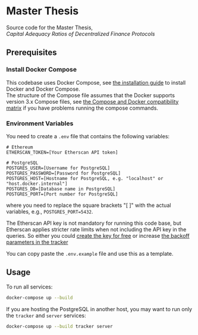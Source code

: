 # Master Thesis

Source code for the Master Thesis,  
*Capital Adequacy Ratios of Decentralized Finance Protocols*

## Prerequisites

### Install Docker Compose

This codebase uses Docker Compose, see [the installation guide](https://docs.docker.com/compose/install/) to install Docker and Docker Compose.  
The structure of the Compose file assumes that the Docker supports version 3.x Compose files, see [the Compose and Docker compatibility matrix](https://docs.docker.com/compose/compose-file/compose-file-v3/) if you have problems running the compose commands.

### Environment Variables

You need to create a `.env` file that contains the following variables:
```.env
# Ethereum
ETHERSCAN_TOKEN=[Your Etherscan API token]

# PostgreSQL
POSTGRES_USER=[Username for PostgreSQL]
POSTGRES_PASSWORD=[Password for PostgreSQL]
POSTGRES_HOST=[Hostname for PostgreSQL, e.g. "localhost" or "host.docker.internal"]
POSTGRES_DB=[Database name in PostgreSQL]
POSTGRES_PORT=[Port number for PostgreSQL]
```
where you need to replace the square brackets "[ ]" with the actual variables, e.g., `POSTGRES_PORT=5432`.  

The Etherscan API key is not mandatory for running this code base, but Etherscan applies stricter rate limits when not including the API key in the queries.
So either you could [create the key for free](https://docs.etherscan.io/getting-started/viewing-api-usage-statistics) or increase [the backoff parameters in the tracker](services/tracker/src/transfers.py)

You can copy paste the `.env.example` file and use this as a template.


## Usage

To run all services:
```bash
docker-compose up --build
```

If you are hosting the PostgreSQL in another host, you may want to run only the `tracker` and `server` services:
```bash
docker-compose up --build tracker server
```

